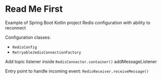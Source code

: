 # Read Me First

Example of Spring Boot Kotlin project Redis configuration with ability to reconnect

Configuration classes: 

- `RedisConfig`
- `RetryableJedisConnectionFactory`

Add topic listener inside `RedisConnector.container()` addMessageListener

Entry point to handle incoming event: `RedisReceiver.receiveMessage()`